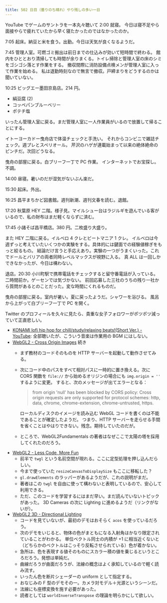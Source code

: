 ```yaml
---
title: 502 日目（曇りのち晴れ）やり残しの多い一日
---
```


YouTube でゲームのサントラを一本丸々聴いて 2:00 就寝。
今日は寝不足やら面接やらで疲れていたから早く寝たかったのではなかったのか。

7:05 起床。納豆と米を食う。出勤。今日は天気が良くなるようだ。

7:45 管理人室。可燃ゴミ搬出は前日までの仕込みが効いて短時間で終わる。
館内をひととおり清掃しても時間が余りまくる。トイレ掃除と管理人室の床のシミをゴシゴシ落とす作業をする。
撤収間際に消防設備点検メンが管理人室に入って作業を始める。
私は退勤時刻なので無言で撤収。戸締まりをどうするのかは聞いていない。

10:25 ビッグエー墨田京島店。214 円。

* 絹豆腐 (2)
* コッペパンブルーベリー
* ポテチ塩

いったん管理人室に戻る。まだ管理人室に一人作業員がいるので放置して帰ることにする。

イトーヨーカドー曳舟店で体温チェックと手洗い。
それからコンビニで雑誌チェック。週プレとスペリオール。
芹沢のハゲが連載始まって以来の絶体絶命のピンチだ。次回どうなる。

曳舟の部屋に戻る。白ブリーフ一丁で PC 作業。
インターネットでお宝探し。不調。

14:00 昼寝。暑いのだが湿気がないぶん楽だ。

15:30 起床。外出。

16:25 昌平まちかど図書館。週刊新潮、週刊文春を読む。退館。

17:20 秋葉原 HEY 二階。様子見。マイルシュー台はラジルギを遊んでいる客がいるので、私の財布はまだ軽くならずに済む。

17:45 小諸そば昌平橋店。380 円。二枚盛り大盛り。

また HEY 二階に戻る。イルベロ 4 クレとビートマニア 1 クレ。
イルベロは今週ずっと考えていたいくつかの実験をする。具体的には鍵面での経験値稼ぎをもっと絞るもの。
結論だけ言うと手応えあり。実験の一つがうまくいった。これでドールとバリアの両者同時レベルマックスが視野に入る。
真 ALL は一回しかできなかったが、今日は構わない。

退店。20:30 小川町駅で携帯電話をチェックすると留守番電話が入っている。二時間前か。ゲーセンでは気づかない。
前回応募した三社のうちの残り一社から質問があるとのことだった。変な時間にくれるものだ。

曳舟の部屋に戻る。室内が暑い。夏に戻ったようだ。シャワーを浴びる。
風呂から上がって白ブリーフ一丁で PC を開く。

Twitter のプロフィールを久々に見たら、貴重な女子フォロワーがポツポツ減っていて正直悲しい。

* [KONAMI lofi hip hop for chill/study/relaxing beats!(Short Ver.) - YouTube](https://www.youtube.com/watch?v=kV0iz0Qc0lk):
  全部聴いたが、こういう音楽は作業用の BGM にはしない。
* [WebGL2 - Cross Origin Images](https://webgl2fundamentals.org/webgl/lessons/webgl-cors-permission.html) 続き
  * まず教材のコードそのものを HTTP サーバーを起動して動作させてみる。
  * 次にコード中のパスをすべて相対パスに一時的に置き換える。次に CORS 関数を
    `file://` から始めるオリジンの場合にも `img.origin = ''` するように変更。
    すると、次のメッセージが出てエラーとなる：

    > from origin 'null' has been blocked by CORS policy: Cross origin
    > requests are only supported for protocol schemes:
    > http, data, chrome, chrome-extension, chrome-untrusted, https.

    ローカルディスクのイメージを読み込む WebGL コードを書くのは不能であることが確定したようだ。
    つまり、HTTP サーバーを走らせる手間を省くことはやはりできない。残念。期待していたのだが。
  * ところで、WebGL2Fundamentals の著者はなぜここで太陽の塔を採用してくれたのだろう。
* [WebGL2 - Less Code, More Fun](https://webgl2fundamentals.org/webgl/lessons/webgl-less-code-more-fun.html)
  * 前半で `twgl` という名前空間が現れる。ここに定型処理を押し込んだらしい。
  * 今まで使っていた `resizeCanvasToDisplaySize` もここに移転した？
  * `gl.drawElements` のラッパーがあるようだが、これの説明がまだ。
  * 著者はこの `twgl` を自由に使って構わないと表明しているので、安心して利用できる。
  * ただ、このコードを学習するにはまだ早い。まだ読んでいないトピックがあった。
    3D Cameras の次に Lighting に進めるようだ（リンクがないが）。
* [WebGL2 3D - Directional Lighting](https://webgl2fundamentals.org/webgl/lessons/webgl-3d-lighting-directional.html)
  * コードを見ていないが、最初のデモはおそらく `acos` を使っているだろう。
  * 次のデモをいじると、物体の色がまともになる入射角はかなり限定されていることがわかる。
    単位ベクトル同士の内積が +1 に相当近くないと（どちらかのベクトルはこっそり反転させられている）色が着かない。
  * 急所は、色を表現する値そのものにスカラー積の値を乗じるというところだろう。発想は単純だ。
  * 曲線だろうが曲面だろうが、法線の概念はよく承知しているので軽く読み流す。
  * いったん色を断片シェーダーの uniform として指定する。
  * おなじみの F 型のデモその一。カメラ対モデル＋光源というシーンだ。
  * 法線にも座標変換を施す必要があった。
  * 読者としては `worldInverseTranspose` の理論を明らかにして欲しい。
